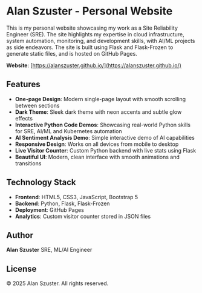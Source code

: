 # Alan Szuster - Personal Website

This is my personal website showcasing my work as a Site Reliability Engineer (SRE). The site highlights my expertise in cloud infrastructure, system automation, monitoring, and development skills, with AI/ML projects as side endeavors. The site is built using Flask and Flask-Frozen to generate static files, and is hosted on GitHub Pages.

**Website**: [https://alanszuster.github.io/](https://alanszuster.github.io/)

## Features

- **One-page Design**: Modern single-page layout with smooth scrolling between sections
- **Dark Theme**: Sleek dark theme with neon accents and subtle glow effects
- **Interactive Python Code Demos**: Showcasing real-world Python skills for SRE, AI/ML and Kubernetes automation
- **AI Sentiment Analysis Demo**: Simple interactive demo of AI capabilities
- **Responsive Design**: Works on all devices from mobile to desktop
- **Live Visitor Counter**: Custom Python backend with live stats using Flask
- **Beautiful UI**: Modern, clean interface with smooth animations and transitions

## Technology Stack

- **Frontend**: HTML5, CSS3, JavaScript, Bootstrap 5
- **Backend**: Python, Flask, Flask-Frozen
- **Deployment**: GitHub Pages
- **Analytics**: Custom visitor counter stored in JSON files

## Author

**Alan Szuster**
SRE, ML/AI Engineer

## License

© 2025 Alan Szuster. All rights reserved.

